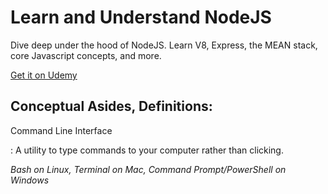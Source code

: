 # Learn and Understand NodeJS

Dive deep under the hood of NodeJS. Learn V8, Express, the MEAN stack, core Javascript concepts, and more.

[Get it on Udemy](https://www.udemy.com/course/understand-nodejs/)

## Conceptual Asides, Definitions:

Command Line Interface

: A utility to type commands to your computer rather than clicking.

_Bash on Linux, Terminal on Mac, Command Prompt/PowerShell on Windows_
